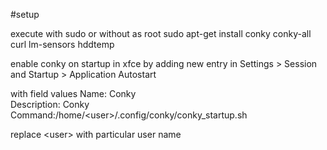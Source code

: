 #setup

execute with sudo or without as root
sudo apt-get install conky conky-all curl lm-sensors hddtemp

enable conky on startup in xfce by adding new 
entry in 
Settings > Session and Startup > Application Autostart 

with field values
Name: Conky  
Description: Conky  
Command:/home/\<user\>/.config/conky/conky_startup.sh

replace \<user\> with particular user name
